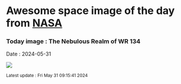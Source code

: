 
# Awesome space image of the day from [NASA](https://api.nasa.gov/)

### Today image : The Nebulous Realm of WR 134
Date : 2024-05-31

![](https://apod.nasa.gov/apod/image/2405/NebulousRealmofWR134_1024.png)

<small>Latest update : Fri May 31 09:15:41 2024</small>
        